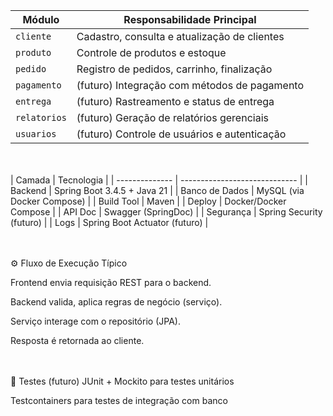 

| Módulo       | Responsabilidade Principal                   |
| ------------ | -------------------------------------------- |
| `cliente`    | Cadastro, consulta e atualização de clientes |
| `produto`    | Controle de produtos e estoque               |
| `pedido`     | Registro de pedidos, carrinho, finalização   |
| `pagamento`  | (futuro) Integração com métodos de pagamento |
| `entrega`    | (futuro) Rastreamento e status de entrega    |
| `relatorios` | (futuro) Geração de relatórios gerenciais    |
| `usuarios`   | (futuro) Controle de usuários e autenticação |

<br></br>
| Camada         | Tecnologia                    |
| -------------- | ----------------------------- |
| Backend        | Spring Boot 3.4.5 + Java 21   |
| Banco de Dados | MySQL (via Docker Compose)    |
| Build Tool     | Maven                         |
| Deploy         | Docker/Docker Compose         |
| API Doc        | Swagger (SpringDoc)           |
| Segurança      | Spring Security (futuro)      |
| Logs           | Spring Boot Actuator (futuro) |

<br></br>
⚙️ Fluxo de Execução Típico

Frontend envia requisição REST para o backend.

Backend valida, aplica regras de negócio (serviço).

Serviço interage com o repositório (JPA).

Resposta é retornada ao cliente.

<br></br>
🧪 Testes (futuro)
JUnit + Mockito para testes unitários

Testcontainers para testes de integração com banco

